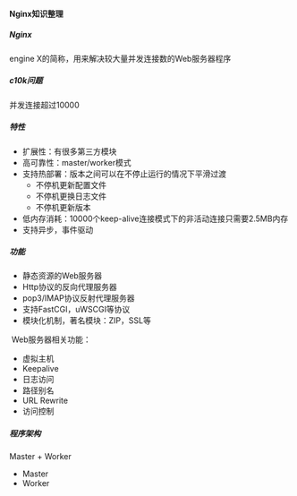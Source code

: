 #### Nginx知识整理



##### Nginx 

engine X的简称，用来解决较大量并发连接数的Web服务器程序



##### c10k问题

并发连接超过10000



##### 特性

+ 扩展性：有很多第三方模块
+ 高可靠性：master/worker模式
+ 支持热部署：版本之间可以在不停止运行的情况下平滑过渡
  + 不停机更新配置文件
  + 不停机更换日志文件
  + 不停机更新版本
+ 低内存消耗：10000个keep-alive连接模式下的非活动连接只需要2.5MB内存
+ 支持异步，事件驱动



##### 功能

+ 静态资源的Web服务器
+ Http协议的反向代理服务器
+ pop3/IMAP协议反射代理服务器
+ 支持FastCGI，uWSCGI等协议
+ 模块化机制，著名模块：ZIP，SSL等



​	Web服务器相关功能：

+ 虚拟主机
+ Keepalive
+ 日志访问
+ 路径别名
+ URL Rewrite
+ 访问控制



##### 程序架构

Master + Worker

+ Master
+ Worker





